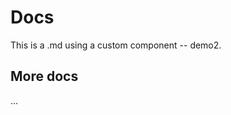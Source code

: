 <script setup>
import LinkageDemo2 from '../components/echarts-linkage/demo2/index.vue';
</script>

# Docs

This is a .md using a custom component -- demo2.

<LinkageDemo2 />

## More docs

...



